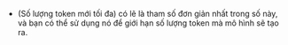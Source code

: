 - (Số lượng token mới tối đa) có lẽ là tham số đơn giản nhất trong số này, và bạn có thể sử dụng nó để giới hạn số lượng token mà mô hình sẽ tạo ra.